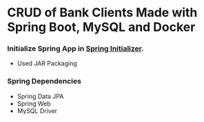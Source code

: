 # CRUD of Bank Clients Made with Spring Boot, MySQL and Docker


### Initialize Spring App in  [Spring Initializer](https://start.spring.io/).
* Used JAR Packaging

### Spring Dependencies

* Spring Data JPA
* Spring Web
* MySQL Driver
